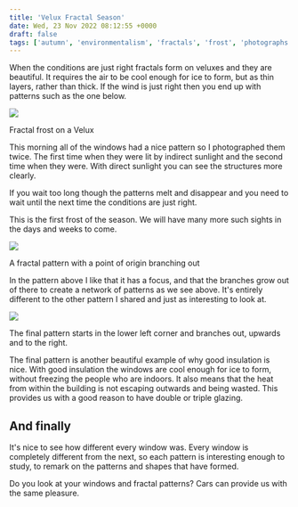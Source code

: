 ```yaml
---
title: 'Velux Fractal Season'
date: Wed, 23 Nov 2022 08:12:55 +0000
draft: false
tags: ['autumn', 'environmentalism', 'fractals', 'frost', 'photographs', 'Photography']
---
```


When the conditions are just right fractals form on veluxes and they are beautiful. It requires the air to be cool enough for ice to form, but as thin layers, rather than thick. If the wind is just right then you end up with patterns such as the one below.

[![](https://www.main-vision.com/richard/blog/wp-content/uploads/2022/11/img_2739-768x1024.jpg)](https://www.main-vision.com/richard/blog/wp-content/uploads/2022/11/img_2739-scaled.jpg)

Fractal frost on a Velux

This morning all of the windows had a nice pattern so I photographed them twice. The first time when they were lit by indirect sunlight and the second time when they were. With direct sunlight you can see the structures more clearly.

If you wait too long though the patterns melt and disappear and you need to wait until the next time the conditions are just right.

This is the first frost of the season. We will have many more such sights in the days and weeks to come.

[![](https://www.main-vision.com/richard/blog/wp-content/uploads/2022/11/img_2740-768x1024.jpg)](https://www.main-vision.com/richard/blog/wp-content/uploads/2022/11/img_2740-scaled.jpg)

A fractal pattern with a point of origin branching out

In the pattern above I like that it has a focus, and that the branches grow out of there to create a network of patterns as we see above. It's entirely different to the other pattern I shared and just as interesting to look at.

[![](https://www.main-vision.com/richard/blog/wp-content/uploads/2022/11/img_2741-768x1024.jpg)](https://www.main-vision.com/richard/blog/wp-content/uploads/2022/11/img_2741-scaled.jpg)

The final pattern starts in the lower left corner and branches out, upwards and to the right.

The final pattern is another beautiful example of why good insulation is nice. With good insulation the windows are cool enough for ice to form, without freezing the people who are indoors. It also means that the heat from within the building is not escaping outwards and being wasted. This provides us with a good reason to have double or triple glazing.

And finally
-----------

It's nice to see how different every window was. Every window is completely different from the next, so each pattern is interesting enough to study, to remark on the patterns and shapes that have formed.

Do you look at your windows and fractal patterns? Cars can provide us with the same pleasure.